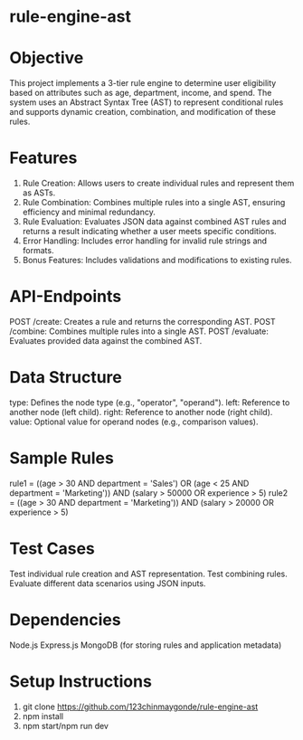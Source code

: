 # rule-engine-ast
# Objective
This project implements a 3-tier rule engine to determine user eligibility based on attributes such as age, department, income, and spend. The system uses an Abstract Syntax Tree (AST) to represent conditional rules and supports dynamic creation, combination, and modification of these rules.
# Features
1) Rule Creation: Allows users to create individual rules and represent them as ASTs.
2) Rule Combination: Combines multiple rules into a single AST, ensuring efficiency and minimal redundancy.
3) Rule Evaluation: Evaluates JSON data against combined AST rules and returns a result indicating whether a user meets specific conditions.
4) Error Handling: Includes error handling for invalid rule strings and formats.
5) Bonus Features: Includes validations and modifications to existing rules.

# API-Endpoints
POST /create: Creates a rule and returns the corresponding AST.
POST /combine: Combines multiple rules into a single AST.
POST /evaluate: Evaluates provided data against the combined AST.

# Data Structure
type: Defines the node type (e.g., "operator", "operand").
left: Reference to another node (left child).
right: Reference to another node (right child).
value: Optional value for operand nodes (e.g., comparison values).

# Sample Rules
rule1 = ((age > 30 AND department = 'Sales') OR (age < 25 AND department = 'Marketing')) AND (salary > 50000 OR experience > 5)
rule2 = ((age > 30 AND department = 'Marketing')) AND (salary > 20000 OR experience > 5)

# Test Cases
Test individual rule creation and AST representation.
Test combining rules.
Evaluate different data scenarios using JSON inputs.

# Dependencies
Node.js
Express.js
MongoDB (for storing rules and application metadata)

# Setup Instructions
1) git clone https://github.com/123chinmaygonde/rule-engine-ast
2) npm install
3) npm start/npm run dev










